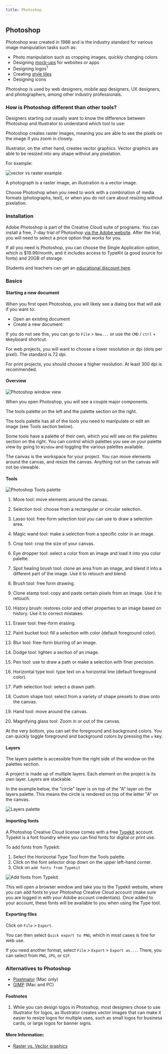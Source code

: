 ```yaml
---
title: Photoshop
---
```

## Photoshop

Photoshop was created in 1988 and is the industry standard for various image manipulation tasks such as:

* Photo manipulation such as cropping images, quickly changing colors
* Designing <a href='https://en.wikipedia.org/wiki/Mockup' target='_blank' rel='nofollow'>mock-ups</a> for websites or apps
* Designing logos<sup>1</sup>
* Creating <a href='http://styletil.es/' target='_blank' rel='nofollow'>style tiles</a>
* Designing icons

Photoshop is used by web designers, mobile app designers, UX designers, and photographers, among other industry professionals.

### How is Photoshop different than other tools?

Designers starting out usually want to know the difference between Photoshop and Illustrator to understand which tool to use:

Photoshop creates raster images, meaning you are able to see the pixels on the image if you zoom in closely. 

Illustrator, on the other hand, creates vector graphics. Vector graphics are able to be resized into any shape without any pixelation.

For example:

![vector vs raster example](https://raw.githubusercontent.com/cecyc/textures/master/vector-vs-raster.jpg)

A photograph is a raster image, an illustration is a vector image.

Choose Photoshop when you need to work with a combination of media formats (photographs, text), or when you do not care about resizing without pixelation.

### Installation

Adobe Photoshop is part of the Creative Cloud suite of programs. You can install a free, 7-day trial of Photoshop <a href='https://www.adobe.com/products/photoshop/free-trial-download.html' target='_blank' rel='nofollow'>via the Adobe website</a>. After the trial, you will need to select a price option that works for you.

If all you need is Photoshop, you can choose the Single Application option, which is $19.99/month, and it includes access to TypeKit (a good source for fonts) and 20GB of storage.

Students and teachers can get an <a href='http://www.adobe-students.com/creativecloud/buy/students.html' target='_blank' rel='nofollow'>educational discount here</a>.

### Basics

#### Starting a new document

When you first open Photoshop, you will likely see a dialog box that will ask if you want to:

* Open an existing document
* Create a new document

If you do not see this, you can go to `File` > `New...` or use the `CMD` / `ctrl` + `N`keyboard shortcut.

For web projects, you will want to choose a lower resolution or dpi (dots per pixel). The standard is 72 dpi.

For print projects, you should choose a higher resolution. At least 300 dpi is recommended.

#### Overview

![Photoshop window view](https://raw.githubusercontent.com/cecyc/textures/master/photoshop-view.png)

When you open Photoshop, you will see a couple major components.

The tools palette on the left and the palette section on the right.

The tools palette has all of the tools you need to manipulate or edit an image (see Tools section below).

Some tools have a palette of their own, which you will see on the palettes section on the right. You can control which palettes you see on your palette view by going to `Window` and toggling the various palettes available. 

The canvas is the workspace for your project. You can move elements around the canvas, and resize the canvas. Anything not on the canvas will not be viewable.

#### Tools

![Photoshop Tools palette](https://raw.githubusercontent.com/cecyc/textures/master/tools-palette.png)

1. Move tool: move elements around the canvas.

2. Selection tool: choose from a rectangular or circular selection.

3. Lasso tool: free-form selection tool you can use to draw a selection area.

4. Magic wand tool: make a selection from a specific color in an image.

5. Crop tool: crop the size of your canvas.

6. Eye dropper tool: select a color from an image and load it into you color palette.

7. Spot healing brush tool: clone an area from an image, and blend it into a different part of the image. Use it to retouch and blend.

8. Brush tool: free form drawing.

9. Clone stamp tool: copy and paste certain pixels from an image. Use it to retouch.

10. History brush: restores color and other properties to an image based on history. Use it to correct mistakes.

11. Eraser tool: free-form erasing.

12. Paint bucket tool: fill a selection with color (default foreground color).

13. Blur tool: free-form blurring of an image.

14. Dodge tool: lighten a section of an image.

15. Pen tool: use to draw a path or make a selection with finer precision.

16. Horizontal type tool: type text on a horizontal line (default foreground color).

17. Path selection tool: select a drawn path.

18. Custom shape tool: select from a variety of shape presets to draw onto the canvas.

19. Hand tool: move around the canvas.

20. Magnifying glass tool: Zoom in or out of the canvas.

At the very bottom, you can set the foreground and background colors. You can quickly toggle foreground and background colors by pressing the `x` key.

#### Layers

The layers palette is accessible from the right side of the window on the palettes section.

A project is made up of multiple layers. Each element on the project is its own layer. Layers are stackable.

In the example below, the "circle" layer is on top of the "A" layer on the layers palette. This means the circle is rendered on top of the letter "A" on the canvas.

![Layers palette](https://raw.githubusercontent.com/cecyc/textures/master/layers.png)

#### Importing fonts

A Photoshop Creative Cloud license comes with a free <a href='https://typekit.com/' target='_blank' rel='nofollow'>Typekit</a> account. Typekit is a font foundry where you can find fonts for digital or print use. 

To add fonts from Typekit: 

1. Select the Horizontal Type Tool from the Tools palette.
2. Click on the font selector drop down on the upper left-hand corner. 
3. Click on `add fonts from Typekit`

![Add fonts from Typekit](https://raw.githubusercontent.com/cecyc/textures/master/add-from-typekit.png)

This will open a browser window and take you to the Typekit website, where you can add fonts to your Photoshop Creative Cloud account (make sure you are logged in with your Adobe account credentials). Once added to your account, these fonts will be available to you when using the Type tool.

#### Exporting files

Click on `File` > `Export`. 

You can then select `Quick export to PNG`, which in most cases is fine for web use.

If you need another format, select `File` > `Export` > `Export as...`. There, you can select from `PNG`, `JPG`, or `GIF`.

### Alternatives to Photoshop

* <a href='http://www.pixelmator.com/mac/' target='_blank' rel='nofollow'>Pixelmator</a> (Mac only)
* <a href='https://www.gimp.org/' target='_blank' rel='nofollow'>GIMP</a> (Mac and PC)

#### Footnotes

1. While you can design logos in Photoshop, most designers chose to use Illustrator for logos, as Illustrator creates vector images that can make it easier to resize logos for multiple uses, such as small logos for business cards, or large logos for banner signs.

#### More Information:
* <a href='https://www.psprint.com/resources/difference-between-raster-vector/' target='_blank' rel='nofollow'>Raster vs. Vector graphics</a>


